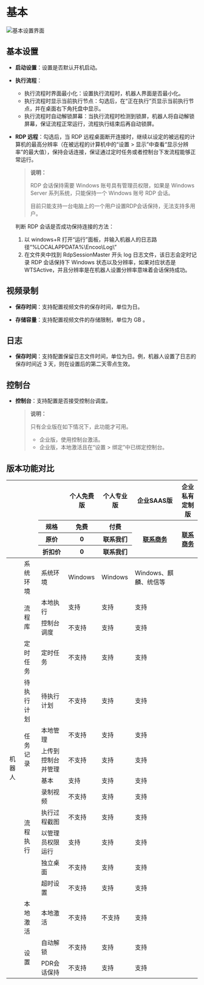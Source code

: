 # 基本

![基本设置界面](https://docimages.blob.core.chinacloudapi.cn/images/Robot/robotbasic20211231.png)

## 基本设置

- **启动设置**：设置是否默认开机启动。
- **执行流程**：

    - 执行流程时界面最小化：设置执行流程时，机器人界面是否最小化。
    - 执行流程时显示当前执行节点：勾选后，在“正在执行”页显示当前执行节点，并在桌面右下角托盘中显示。
    - 执行流程时自动解锁屏幕：当执行流程时检测到锁屏，机器人将自动解锁屏幕，保证流程正常运行，流程执行结束后再自动锁屏。

- **RDP 远程**：勾选后，当 RDP 远程桌面断开连接时，继续以设定的被远程的计算机的最高分辨率（在被远程的计算机中的“设置 > 显示”中查看“显示分辨率”的最大值），保持会话连接，保证通过定时任务或者控制台下发流程能够正常运行。

  > **说明：**
  >
  > RDP 会话保持需要 Windows 账号具有管理员权限，如果是 Windows Server 系列系统，只能保持一个 Windows 账号 RDP 会话。
  > 
  > 目前只能支持一台电脑上的一个用户设置RDP会话保持，无法支持多用户。
  
  判断 RDP 会话是否成功保持连接的方法：
  
  1. 以 windows+R 打开“运行”面板，并输入机器人的日志路径“%LOCALAPPDATA%\Encoo\Log\”
  2. 在文件夹中找到 RdpSessionMaster 开头 log 日志文件，该日志会定时记录 RDP 会话保持下 Windows 状态以及分辨率，如果对应状态是 WTSActive，并且分辨率是在机器人设置分辨率意味着会话保持成功。

## 视频录制

- **保存时间**：支持配置视频文件的保存时间，单位为日。

- **存储容量**：支持配置视频文件的存储限制，单位为 GB 。

## 日志

- **保存时间**：支持配置保留日志文件时间，单位为日。例，机器人设置了日志的保存时间近 3 天，则在设置后的第二天零点生效。

## 控制台

- **控制台**：支持配置是否接受控制台调度。

  > **说明：**
  >
  > 只有企业版在如下情况下，此功能才可用。
  >
  >- 企业版，使用控制台激活。
  >- 企业版，本地激活且在“设置 > 绑定”中已绑定控制台。

 ## 版本功能对比 

 <table>
<thead>
  <tr>
    <th colspan="2" rowspan="4"></th>
    <th></th>
    <th>个人免费版</th>
    <th>个人专业版</th>
    <th>企业SAAS版</th>
    <th>企业私有定制版</th>
  </tr>
  <tr>
    <th>规格</th>
    <th>免费</th>
    <th>付费</th>
    <th rowspan="3"><a href="https://www.encoo.com/contactus" target="_blank" rel="noopener noreferrer">联系商务</a></th>
    <th rowspan="3"><a href="https://www.encoo.com/contactus" target="_blank" rel="noopener noreferrer">联系商务</a></th>
  </tr>
  <tr>
    <th>原价</th>
    <th>0</th>
    <th>联系我们</th>
  </tr>
  <tr>
    <th>折扣价</th>
    <th>0</th>
    <th>联系我们</th>
  </tr>
</thead>
<tbody>
 <tr>
    <td rowspan="16">机器人</td>
    <td>系统环境</td>
    <td>系统环境</td>
    <td>Windows</td>
    <td>Windows</td>
    <td>Windows、麒麟、统信等</td>
  </tr>
  <tr>
    <td rowspan="2">流程库</td>
    <td>本地执行</td>
    <td>支持</td>
    <td>支持</td>
    <td>支持</td>
  </tr>
  <tr>
    <td>控制台调度</td>
    <td>不支持</td>
    <td>支持</td>
    <td>支持</td>
  </tr>
  <tr>
    <td>定时任务</td>
    <td>定时任务</td>
    <td>不支持</td>
    <td>支持</td>
    <td>支持</td>
  </tr>
  <tr>
    <td>待执行计划</td>
    <td>待执行计划</td>
    <td>不支持</td>
    <td>支持</td>
    <td>支持</td>
  </tr>
  <tr>
    <td rowspan="2">任务记录</td>
    <td>本地管理</td>
    <td>不支持</td>
    <td>支持</td>
    <td>支持</td>
  </tr>
  <tr>
    <td>上传到控制台并管理</td>
    <td>不支持</td>
    <td>支持</td>
    <td>支持</td>
  </tr>
  <tr>
     <td rowspan="6">流程执行</td>
    <td>基本</td>
    <td>支持</td>
    <td>支持</td>
    <td>支持</td>
  </tr>
  <tr>
    <td>录制视频</td>
    <td>不支持</td>
    <td>支持</td>
    <td>支持</td>
  </tr>
  <tr>
    <td>执行过程截图</td>
    <td>不支持</td>
    <td>支持</td>
    <td>支持</td>
  </tr>
 <tr>
    <td>以管理员权限运行</td>
    <td>支持</td>
    <td>支持</td>
    <td>支持</td>
  </tr> 
  <tr>
    <td>独立桌面</td>
    <td>不支持</td>
    <td>支持</td>
    <td>支持</td>
  </tr>
  <tr>
    <td>超时设置</td>
    <td>不支持</td>
    <td>支持</td>
    <td>支持</td>
  </tr>
  <tr>
    <td>本地激活</td>
    <td>本地激活</td>
    <td>不支持</td>
    <td>不支持</td>
    <td>支持</td>
  </tr>
  <tr>
    <td rowspan="2">设置</td>
    <td>自动解锁</td>
    <td>不支持</td>
    <td>支持</td>
    <td>支持</td>
  </tr>
 <tr>
    <td>PDR会话保持</td>
    <td>不支持</td>
    <td>支持</td>
    <td>支持</td>
  </tr> 
  </tbody>
</table>
